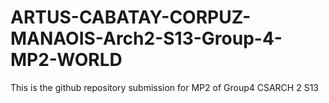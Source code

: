 # ARTUS-CABATAY-CORPUZ-MANAOIS-Arch2-S13-Group-4-MP2-WORLD
This is the github repository submission for MP2 of Group4 CSARCH 2 S13 
